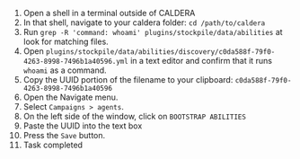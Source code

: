 1. Open a shell in a terminal outside of CALDERA
1. In that shell, navigate to your caldera folder: `cd /path/to/caldera`
1. Run `grep -R 'command: whoami' plugins/stockpile/data/abilities` at look for matching files.
1. Open `plugins/stockpile/data/abilities/discovery/c0da588f-79f0-4263-8998-7496b1a40596.yml`
  in a text editor and confirm that it runs `whoami` as a command.
1. Copy the UUID portion of the filename to your clipboard: `c0da588f-79f0-4263-8998-7496b1a40596`
1. Open the Navigate menu.
1. Select `Campaigns > agents`.
1. On the left side of the window, click on `BOOTSTRAP ABILITIES`
1. Paste the UUID into the text box
1. Press the `Save` button.
1. Task completed